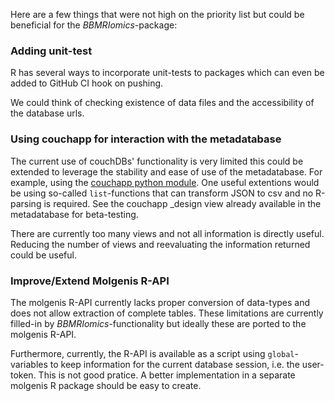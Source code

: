Here are a few things that were not high on the priority list but
could be beneficial for the *BBMRIomics*-package:

### Adding unit-test ###

R has several ways to incorporate unit-tests to packages which can
even be added to GitHub CI hook on pushing. 

We could think of checking existence of data files and the
accessibility of the database urls.

### Using couchapp for interaction with the metadatabase ###

The current use of couchDBs' functionality is very limited this could
be extended to leverage the stability and ease of use of the
metadatabase. For example, using the
[couchapp python module](https://github.com/couchapp/couchapp). One
useful extentions would be using so-called `list`-functions that can
transform JSON to csv and no R-parsing is required. See the couchapp
_design view already available in the metadatabase for beta-testing.


There are currently too many views and not all information is directly
useful. Reducing the number of views and reevaluating the information
returned could be useful.

### Improve/Extend Molgenis R-API ###

The molgenis R-API currently lacks proper conversion of data-types and
does not allow extraction of complete tables. These limitations are
currently filled-in by *BBMRIomics*-functionality but ideally these
are ported to the molgenis R-API. 

Furthermore, currently, the R-API is available as a script using
`global`-variables to keep information for the current database
session, i.e. the user-token. This is not good pratice. A better
implementation in a separate molgenis R package should be easy to
create.
